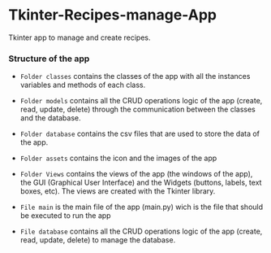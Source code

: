 # Tkinter-Recipes-manage-App
Tkinter app to manage and create recipes. 

### Structure of the app

- `Folder classes` contains the classes of the app with all the instances variables and methods of each class.

- `Folder models` contains all the CRUD operations logic of the app (create, read, update, delete) through the communication between the classes and the database.

- `Folder database` contains the csv files that are used to store the data of the app.

- `Folder assets` contains the icon and the images of the app

- `Folder Views` contains the views of the app (the windows of the app), the 
    GUI (Graphical User Interface) and the Widgets (buttons, labels, text boxes, etc). The views are created with the Tkinter library.

- `File main` is the main file of the app (main.py) wich is the file that should be executed to run the app

- `File database` contains all the CRUD operations logic of the app (create, read, update, delete) to manage the database.